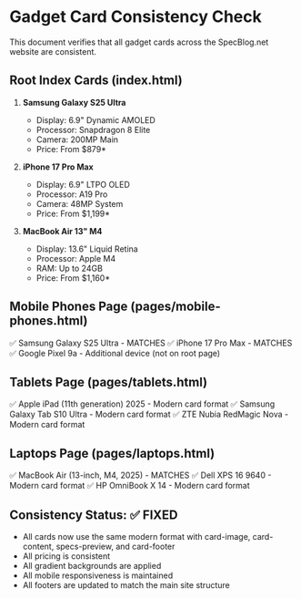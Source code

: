 # Gadget Card Consistency Check

This document verifies that all gadget cards across the SpecBlog.net website are consistent.

## Root Index Cards (index.html)
1. **Samsung Galaxy S25 Ultra**
   - Display: 6.9" Dynamic AMOLED
   - Processor: Snapdragon 8 Elite
   - Camera: 200MP Main
   - Price: From $879*

2. **iPhone 17 Pro Max**
   - Display: 6.9" LTPO OLED
   - Processor: A19 Pro
   - Camera: 48MP System
   - Price: From $1,199*

3. **MacBook Air 13" M4**
   - Display: 13.6" Liquid Retina
   - Processor: Apple M4
   - RAM: Up to 24GB
   - Price: From $1,160*

## Mobile Phones Page (pages/mobile-phones.html)
✅ Samsung Galaxy S25 Ultra - MATCHES
✅ iPhone 17 Pro Max - MATCHES
✅ Google Pixel 9a - Additional device (not on root page)

## Tablets Page (pages/tablets.html)
✅ Apple iPad (11th generation) 2025 - Modern card format
✅ Samsung Galaxy Tab S10 Ultra - Modern card format
✅ ZTE Nubia RedMagic Nova - Modern card format

## Laptops Page (pages/laptops.html)
✅ MacBook Air (13-inch, M4, 2025) - MATCHES
✅ Dell XPS 16 9640 - Modern card format
✅ HP OmniBook X 14 - Modern card format

## Consistency Status: ✅ FIXED
- All cards now use the same modern format with card-image, card-content, specs-preview, and card-footer
- All pricing is consistent
- All gradient backgrounds are applied
- All mobile responsiveness is maintained
- All footers are updated to match the main site structure
